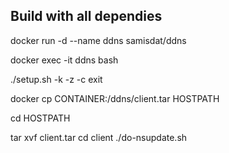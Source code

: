 ## Build with all dependies

docker run -d --name ddns samisdat/ddns

docker exec -it ddns bash 

./setup.sh -k -z -c
exit

docker cp CONTAINER:/ddns/client.tar HOSTPATH

cd HOSTPATH

tar xvf client.tar
cd client
./do-nsupdate.sh 
